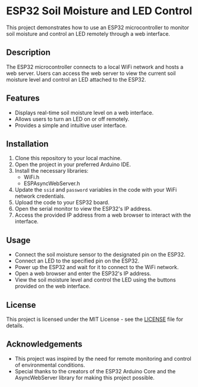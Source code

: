 # ESP32 Soil Moisture and LED Control

This project demonstrates how to use an ESP32 microcontroller to monitor soil moisture and control an LED remotely through a web interface.

## Description

The ESP32 microcontroller connects to a local WiFi network and hosts a web server. Users can access the web server to view the current soil moisture level and control an LED attached to the ESP32.

## Features

- Displays real-time soil moisture level on a web interface.
- Allows users to turn an LED on or off remotely.
- Provides a simple and intuitive user interface.

## Installation

1. Clone this repository to your local machine.
2. Open the project in your preferred Arduino IDE.
3. Install the necessary libraries:
   - WiFi.h
   - ESPAsyncWebServer.h
4. Update the `ssid` and `password` variables in the code with your WiFi network credentials.
5. Upload the code to your ESP32 board.
6. Open the serial monitor to view the ESP32's IP address.
7. Access the provided IP address from a web browser to interact with the interface.

## Usage

- Connect the soil moisture sensor to the designated pin on the ESP32.
- Connect an LED to the specified pin on the ESP32.
- Power up the ESP32 and wait for it to connect to the WiFi network.
- Open a web browser and enter the ESP32's IP address.
- View the soil moisture level and control the LED using the buttons provided on the web interface.

## License

This project is licensed under the MIT License - see the [LICENSE](LICENSE) file for details.

## Acknowledgements

- This project was inspired by the need for remote monitoring and control of environmental conditions.
- Special thanks to the creators of the ESP32 Arduino Core and the AsyncWebServer library for making this project possible.
